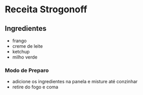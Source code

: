 # Receita Strogonoff

## Ingredientes

 - frango
 - creme de leite
 - ketchup
 - milho verde

### Modo de Preparo
 - adicione os ingredientes na panela e misture até conzinhar
 - retire do fogo e coma
